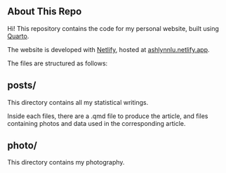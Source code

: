 ## About This Repo 

Hi! This repository contains the code for my personal website, built using [Quarto](https://quarto.org). 

The website is developed with [Netlify](https://app.netlify.com/), hosted at [ashlynnlu.netlify.app](https://ashlynnlu.netlify.app).



The files are structured as follows:

## posts/

This directory contains all my statistical writings.

Inside each files, there are a .qmd file to produce the article, and files containing photos and data used in the corresponding article.

## photo/

This directory contains my photography.


